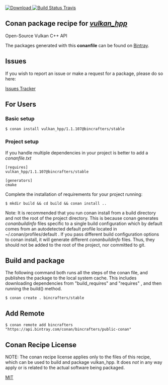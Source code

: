 [![Download](https://api.bintray.com/packages/bincrafters/public-conan/vulkan_hpp%3Abincrafters/images/download.svg) ](https://bintray.com/bincrafters/public-conan/vulkan_hpp%3Abincrafters/_latestVersion)
[![Build Status Travis](https://travis-ci.com/bincrafters/conan-vulkan_hpp.svg?branch=stable%2F1.1.107)](https://travis-ci.com/bincrafters/conan-vulkan_hpp)

## Conan package recipe for [*vulkan_hpp*](https://github.com/KhronosGroup/Vulkan-Hpp)

Open-Source Vulkan C++ API

The packages generated with this **conanfile** can be found on [Bintray](https://bintray.com/bincrafters/public-conan/vulkan_hpp%3Abincrafters).


## Issues

If you wish to report an issue or make a request for a package, please do so here:

[Issues Tracker](https://github.com/bincrafters/community/issues)


## For Users

### Basic setup

    $ conan install vulkan_hpp/1.1.107@bincrafters/stable

### Project setup

If you handle multiple dependencies in your project is better to add a *conanfile.txt*

    [requires]
    vulkan_hpp/1.1.107@bincrafters/stable

    [generators]
    cmake

Complete the installation of requirements for your project running:

    $ mkdir build && cd build && conan install ..

Note: It is recommended that you run conan install from a build directory and not the root of the project directory.  This is because conan generates *conanbuildinfo* files specific to a single build configuration which by default comes from an autodetected default profile located in ~/.conan/profiles/default .  If you pass different build configuration options to conan install, it will generate different *conanbuildinfo* files.  Thus, they should not be added to the root of the project, nor committed to git.


## Build and package

The following command both runs all the steps of the conan file, and publishes the package to the local system cache.  This includes downloading dependencies from "build_requires" and "requires" , and then running the build() method.

    $ conan create . bincrafters/stable




## Add Remote

    $ conan remote add bincrafters "https://api.bintray.com/conan/bincrafters/public-conan"


## Conan Recipe License

NOTE: The conan recipe license applies only to the files of this recipe, which can be used to build and package vulkan_hpp.
It does *not* in any way apply or is related to the actual software being packaged.

[MIT](https://github.com/bincrafters/conan-vulkan_hpp/blob/stable/1.1.107/LICENSE.md)
